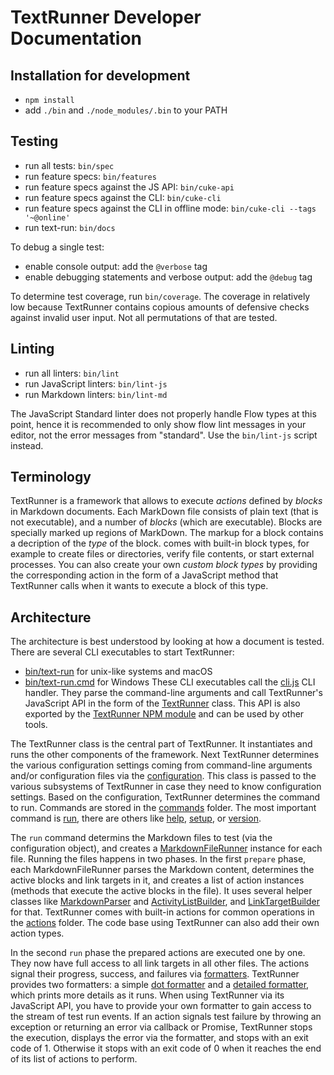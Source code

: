 # TextRunner Developer Documentation

## Installation for development

* `npm install`
* add `./bin` and `./node_modules/.bin` to your PATH


## Testing

* run all tests: `bin/spec`
* run feature specs: `bin/features`
* run feature specs against the JS API: `bin/cuke-api`
* run feature specs against the CLI: `bin/cuke-cli`
* run feature specs against the CLI in offline mode: `bin/cuke-cli --tags '~@online'`
* run text-run: `bin/docs`

To debug a single test:
* enable console output: add the `@verbose` tag
* enable debugging statements and verbose output: add the `@debug` tag

To determine test coverage, run `bin/coverage`.
The coverage in relatively low because TextRunner contains copious amounts of
defensive checks against invalid user input.
Not all permutations of that are tested.


## Linting

* run all linters: `bin/lint`
* run JavaScript linters: `bin/lint-js`
* run Markdown linters: `bin/lint-md`

The JavaScript Standard linter does not properly handle Flow types at this point,
hence it is recommended to only show flow lint messages in your editor,
not the error messages from "standard".
Use the `bin/lint-js` script instead.


## Terminology

TextRunner is a framework that allows to execute _actions_ defined by _blocks_
in Markdown documents.
Each MarkDown file consists of plain text (that is not executable),
and a number of _blocks_ (which are executable).
Blocks are specially marked up regions of MarkDown.
The markup for a block contains a decription of the _type_ of the block.
comes with built-in block types,
for example to create files or directories, verify file contents,
or start external processes.
You can also create your own _custom block types_
by providing the corresponding action in the form of a
JavaScript method that TextRunner calls when it wants to execute a block of this type.


## Architecture

The architecture is best understood by looking at how a document is tested.
There are several CLI executables to start TextRunner:
- [bin/text-run](bin/text-run) for unix-like systems and macOS
- [bin/text-run.cmd](bin/text-run.cmd) for Windows
These CLI executables call the [cli.js](src/cli.js) CLI handler.
They parse the command-line arguments and call TextRunner's JavaScript API
in the form of the [TextRunner](src/text-runner.js) class.
This API is also exported by the [TextRunner NPM module](https://www.npmjs.com/package/text-runner)
and can be used by other tools.

The TextRunner class is the central part of TextRunner.
It instantiates and runs the other components of the framework.
Next TextRunner determines the various configuration settings
coming from command-line arguments and/or configuration files
via the [configuration](src/configuration.js).
This class is passed to the various subsystems of TextRunner
in case they need to know configuration settings.
Based on the configuration, TextRunner determines the command to run.
Commands are stored in the [commands](src/commands) folder.
The most important command is [run](src/commands/run),
there are others like [help](src/commands/help),
[setup](src/commands/setup), or [version](src/commands/version).

The `run` command determins the Markdown files to test (via the configuration object),
and creates a [MarkdownFileRunner](src/commands/run/markdown-file-runner.js) instance for each file.
Running the files happens in two phases.
In the first `prepare` phase, each MarkdownFileRunner parses the Markdown content,
determines the active blocks and link targets in it,
and creates a list of action instances (methods that execute the active blocks in the file).
It uses several helper classes like
[MarkdownParser](src/commands/run/markdown-parser.js) and
[ActivityListBuilder](src/commands/run/activity-list-builder.js),
and [LinkTargetBuilder](src/commands/run/link-target-builder.js) for that.
TextRunner comes with built-in actions for common operations
in the [actions](src/actions) folder.
The code base using TextRunner can also add their own action types.

In the second `run` phase the prepared actions are executed one by one.
They now have full access to all link targets in all other files.
The actions signal their progress, success, and failures via
[formatters](src/formatters).
TextRunner provides two formatters: a simple [dot formatter](src/formatters/dot-formatter.js)
and a [detailed formatter](src/formatters/detailed-formatter.js),
which prints more details as it runs.
When using TextRunner via its JavaScript API,
you have to provide your own formatter to gain access to the stream of test run events.
If an action signals test failure
by throwing an exception or returning an error via callback or Promise,
TextRunner stops the execution, displays the error via the formatter,
and stops with an exit code of 1.
Otherwise it stops with an exit code of 0 when it reaches the end of its list of actions to perform.

